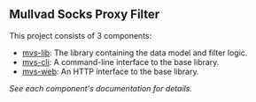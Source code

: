 ## Mullvad Socks Proxy Filter

This project consists of 3 components:

- [mvs-lib](mvs_lib): The library containing the data model and filter logic.
- [mvs-cli](mvs_cli): A command-line interface to the base library.
- [mvs-web](mvs_web): An HTTP interface to the base library.

*See each component's documentation for details.*